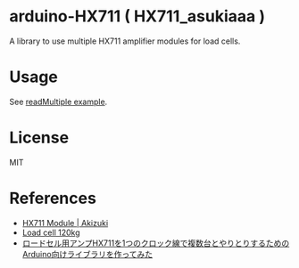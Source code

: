 # arduino-HX711 ( HX711_asukiaaa )

A library to use multiple HX711 amplifier modules for load cells.

# Usage

See [readMultiple example](./examples/readMultiple/readMultiple.ino).

# License

MIT

# References

- [HX711 Module | Akizuki](https://akizukidenshi.com/catalog/g/gK-12370/)
- [Load cell 120kg](https://akizukidenshi.com/catalog/g/gP-12035/)
- [ロードセル用アンプHX711を1つのクロック線で複数台とやりとりするためのArduino向けライブラリを作ってみた](https://asukiaaa.blogspot.com/2021/02/hx711-multiple-in-single-clock-line.html)
